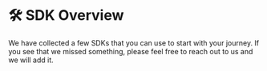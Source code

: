 # 🛠️ SDK Overview

We have collected a few SDKs that you can use to start with your journey. If you see that we missed something, please feel free to reach out to us and we will add it.
